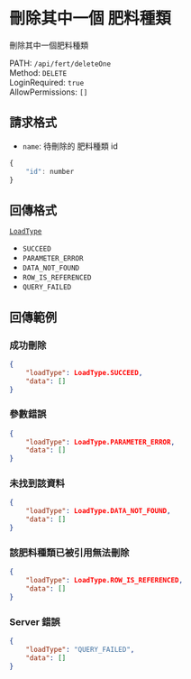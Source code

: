 # 刪除其中一個 肥料種類

刪除其中一個肥料種類

PATH: `/api/fert/deleteOne`  
Method: `DELETE`  
LoginRequired: `true`  
AllowPermissions: `[]`  


## 請求格式
* `name`: 待刪除的 肥料種類 id

```js
{
    "id": number
}
```


## 回傳格式
[`LoadType`](../../types.md#loadtype)  
* `SUCCEED`
* `PARAMETER_ERROR`
* `DATA_NOT_FOUND`
* `ROW_IS_REFERENCED`
* `QUERY_FAILED`


## 回傳範例
### 成功刪除  
```json
{
    "loadType": LoadType.SUCCEED,
    "data": []
}
```

### 參數錯誤
```json
{
    "loadType": LoadType.PARAMETER_ERROR,
    "data": []
}
```

### 未找到該資料
```json
{
    "loadType": LoadType.DATA_NOT_FOUND,
    "data": []
}
```

### 該肥料種類已被引用無法刪除
```json
{
    "loadType": LoadType.ROW_IS_REFERENCED,
    "data": []
}
```

### Server 錯誤  
```json
{
    "loadType": "QUERY_FAILED",
    "data": []
}
```
